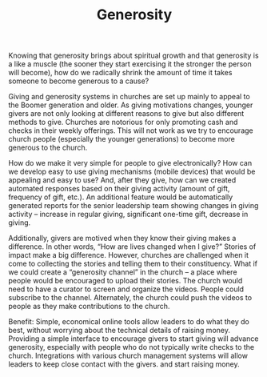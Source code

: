 ﻿---
title: Generosity
intro: Simpler and quicker to give with automated responses to givers
champions:
- name:
    Generis
  logo:
    generis.png
---

Knowing that generosity brings about spiritual growth and that generosity is a like a muscle (the sooner they start exercising it the stronger the person will become), how do we radically shrink the amount of time it takes someone to become generous to a cause? 

Giving and generosity systems in churches are set up mainly to appeal to the Boomer generation and older. As giving motivations changes, younger givers are not only looking at different reasons to give but also different methods to give. Churches are notorious for only promoting cash and checks in their weekly offerings. This will not work as we try to encourage church people (especially the younger generations) to become more generous to the church.

How do we make it very simple for people to give electronically? How can we develop easy to use giving mechanisms (mobile devices) that would be appealing and easy to use? And, after they give, how can we created automated responses based on their giving activity (amount of gift, frequency of gift, etc.). An additional feature would be automatically generated reports for the senior leadership team showing changes in giving activity – increase in regular giving, significant one-time gift, decrease in giving.

Additionally, givers are motived when they know their giving makes a difference. In other words, “How are lives changed when I give?” Stories of impact make a big difference. However, churches are challenged when it come to collecting the stories and telling them to their constituency. What if we could create a “generosity channel” in the church – a place where people would be encouraged to upload their stories. The church would need to have a curator to screen and organize the videos. People could subscribe to the channel. Alternately, the church could push the videos to people as they make contributions to the church.

Benefit:
Simple, economical online tools allow leaders to do what they do best, without worrying about the technical details of raising money. Providing a simple interface to encourage givers to start giving will advance generosity, especially with people who do not typically write checks to the church. Integrations with various church management systems will allow leaders to keep close contact with the givers.
and start raising money.
